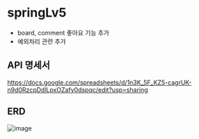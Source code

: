 # springLv5
- board, comment 좋아요 기능 추가
- 예외처리 관련 추가


## API 명세서
https://docs.google.com/spreadsheets/d/1n3K_5F_KZ5-cagrUK-n9d0RzcpDdlLpxOZafy0dspqc/edit?usp=sharing


## ERD
![image](https://github.com/tuto3355/springLv3_pair/assets/130144714/b8eba630-0974-4f54-9ec7-ca5b3b44ff8b)
